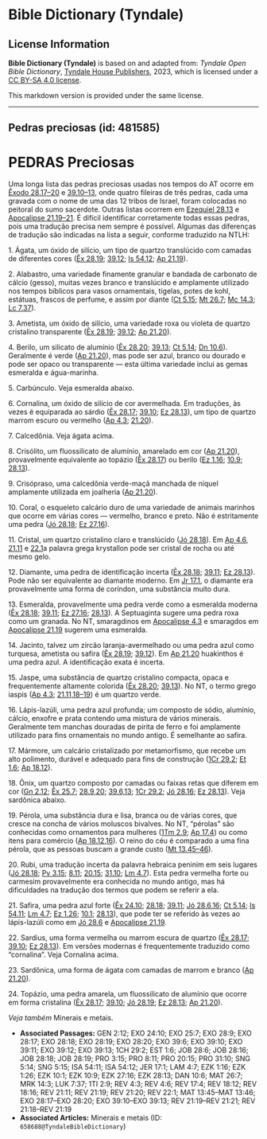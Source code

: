 # Bible Dictionary (Tyndale)

## License Information

**Bible Dictionary (Tyndale)** is based on and adapted from: _Tyndale Open Bible Dictionary_, [Tyndale House Publishers](https://tyndaleopenresources.com/), 2023, which is licensed under a [CC BY-SA 4.0 license](https://creativecommons.org/licenses/by-sa/4.0/legalcode.en).

This markdown version is provided under the same license.



--------------------------------

## Pedras preciosas (id: 481585)

PEDRAS Preciosas
================

Uma longa lista das pedras preciosas usadas nos tempos do AT ocorre em [Êxodo 28\.17–20](https://ref.ly/Exod28:17-Exod28:20) e [39\.10–13](https://ref.ly/Exod39:10-Exod39:13), onde quatro fileiras de três pedras, cada uma gravada com o nome de uma das 12 tribos de Israel, foram colocadas no peitoral do sumo sacerdote. Outras listas ocorrem em [Ezequiel 28\.13](https://ref.ly/Ezek28:13) e [Apocalipse 21\.19–21](https://ref.ly/Rev21:19-Rev21:21). É difícil identificar corretamente todas essas pedras, pois uma tradução precisa nem sempre é possível. Algumas das diferenças de tradução são indicadas na lista a seguir, conforme traduzido na NTLH:

1\. Ágata, um óxido de silício, um tipo de quartzo translúcido com camadas de diferentes cores ([Êx 28\.19](https://ref.ly/Exod28:19); [39\.12](https://ref.ly/Exod39:12); [Is 54\.12](https://ref.ly/Isa54:12); [Ap 21\.19](https://ref.ly/Rev21:19)).

2\. Alabastro, uma variedade finamente granular e bandada de carbonato de cálcio (gesso), muitas vezes branco e translúcido e amplamente utilizado nos tempos bíblicos para vasos ornamentais, tigelas, potes de kohl, estátuas, frascos de perfume, e assim por diante ([Ct 5\.15](https://ref.ly/Song5:15); [Mt 26\.7](https://ref.ly/Matt26:7); [Mc 14\.3](https://ref.ly/Mark14:3); [Lc 7\.37](https://ref.ly/Luke7:37)).

3\. Ametista, um óxido de silício, uma variedade roxa ou violeta de quartzo cristalino transparente ([Êx 28\.19](https://ref.ly/Exod28:19); [39\.12](https://ref.ly/Exod39:12); [Ap 21\.20](https://ref.ly/Rev21:20)).

4\. Berilo, um silicato de alumínio ([Êx 28\.20](https://ref.ly/Exod28:20); [39\.13](https://ref.ly/Exod39:13); [Ct 5\.14](https://ref.ly/Song5:14); [Dn 10\.6](https://ref.ly/Dan10:6)). Geralmente é verde ([Ap 21\.20](https://ref.ly/Rev21:20)), mas pode ser azul, branco ou dourado e pode ser opaco ou transparente — esta última variedade inclui as gemas esmeralda e água\-marinha.

5\. Carbúnculo. Veja esmeralda abaixo.

6\. Cornalina, um óxido de silício de cor avermelhada. Em traduções, às vezes é equiparada ao sárdio ([Êx 28\.17](https://ref.ly/Exod28:17); [39\.10](https://ref.ly/Exod39:10); [Ez 28\.13](https://ref.ly/Ezek28:13)), um tipo de quartzo marrom escuro ou vermelho ([Ap 4\.3](https://ref.ly/Rev4:3); [21\.20](https://ref.ly/Rev21:20)).

7\. Calcedônia. Veja ágata acima.

8\. Crisólito, um fluossilicato de alumínio, amarelado em cor ([Ap 21\.20](https://ref.ly/Rev21:20)), provavelmente equivalente ao topázio ([Êx 28\.17](https://ref.ly/Exod28:17)) ou berilo ([Ez 1\.16](https://ref.ly/Ezek1:16); [10\.9](https://ref.ly/Ezek10:9); [28\.13](https://ref.ly/Ezek28:13)).

9\. Crisópraso, uma calcedônia verde\-maçã manchada de níquel amplamente utilizada em joalheria ([Ap 21\.20](https://ref.ly/Rev21:20)).

10\. Coral, o esqueleto calcário duro de uma variedade de animais marinhos que ocorre em várias cores — vermelho, branco e preto. Não é estritamente uma pedra ([Jó 28\.18](https://ref.ly/Job28:18); [Ez 27\.16](https://ref.ly/Ezek27:16)).

11\. Cristal, um quartzo cristalino claro e translúcido ([Jó 28\.18](https://ref.ly/Job28:18)). Em [Ap 4\.6](https://ref.ly/Rev4:6), [21\.11](https://ref.ly/Rev21:11) e [22\.1](https://ref.ly/Rev22:1)a palavra grega krystallon pode ser cristal de rocha ou até mesmo gelo.

12\. Diamante, uma pedra de identificação incerta ([Êx 28\.18](https://ref.ly/Exod28:18); [39\.11](https://ref.ly/Exod39:11); [Ez 28\.13](https://ref.ly/Ezek28:13)). Pode não ser equivalente ao diamante moderno. Em [Jr 17\.1](https://ref.ly/Jer17:1), o diamante era provavelmente uma forma de coríndon, uma substância muito dura.

13\. Esmeralda, provavelmente uma pedra verde como a esmeralda moderna ([Êx 28\.18](https://ref.ly/Exod28:18); [39\.11](https://ref.ly/Exod39:11); [Ez 27\.16](https://ref.ly/Ezek27:16); [28\.13](https://ref.ly/Ezek28:13)). A Septuaginta sugere uma pedra roxa como um granada. No NT, smaragdinos em [Apocalipse 4\.3](https://ref.ly/Rev4:3) e smaragdos em [Apocalipse 21\.19](https://ref.ly/Rev21:19) sugerem uma esmeralda.

14\. Jacinto, talvez um zircão laranja\-avermelhado ou uma pedra azul como turquesa, ametista ou safira ([Êx 28\.19](https://ref.ly/Exod28:19); [39\.12](https://ref.ly/Exod39:12)). Em [Ap 21\.20](https://ref.ly/Rev21:20) huakinthos é uma pedra azul. A identificação exata é incerta.

15\. Jaspe, uma substância de quartzo cristalino compacta, opaca e frequentemente altamente colorida ([Êx 28\.20](https://ref.ly/Exod28:20); [39\.13](https://ref.ly/Exod39:13)). No NT, o termo grego iaspis ([Ap 4\.3](https://ref.ly/Rev4:3); [21\.11,18–19](https://ref.ly/Rev21:11,Rev21:18-Rev21:19)) é um quartzo verde.

16\. Lápis\-lazúli, uma pedra azul profunda; um composto de sódio, alumínio, cálcio, enxofre e prata contendo uma mistura de vários minerais. Geralmente tem manchas douradas de pirita de ferro e foi amplamente utilizado para fins ornamentais no mundo antigo. É semelhante ao safira.

17\. Mármore, um calcário cristalizado por metamorfismo, que recebe um alto polimento, durável e adequado para fins de construção ([1Cr 29\.2](https://ref.ly/1Chr29:2); [Et 1\.6](https://ref.ly/Esth1:6); [Ap 18\.12](https://ref.ly/Rev18:12)).

18\. Ônix, um quartzo composto por camadas ou faixas retas que diferem em cor ([Gn 2\.12](https://ref.ly/Gen2:12); [Êx 25\.7](https://ref.ly/Exod25:7); [28\.9,20](https://ref.ly/Exod28:9,Exod28:20); [39\.6,13](https://ref.ly/Exod39:6,Exod39:13); [1Cr 29\.2](https://ref.ly/1Chr29:2); [Jó 28\.16](https://ref.ly/Job28:16); [Ez 28\.13](https://ref.ly/Ezek28:13)). Veja sardônica abaixo.

19\. Pérola, uma substância dura e lisa, branca ou de várias cores, que cresce na concha de vários moluscos bivalves. No NT, “pérolas” são conhecidas como ornamentos para mulheres ([1Tm 2\.9](https://ref.ly/1Tim2:9); [Ap 17\.4](https://ref.ly/Rev17:4)) ou como itens para comércio ([Ap 18\.12,16](https://ref.ly/Rev18:12,Rev18:16)). O reino do céu é comparado a uma fina pérola, que as pessoas buscam a grande custo ([Mt 13\.45–46](https://ref.ly/Matt13:45-Matt13:46)).

20\. Rubi, uma tradução incerta da palavra hebraica peninim em seis lugares ([Jó 28\.18](https://ref.ly/Job28:18); [Pv 3\.15](https://ref.ly/Prov3:15); [8\.11](https://ref.ly/Prov8:11); [20\.15](https://ref.ly/Prov20:15); [31\.10](https://ref.ly/Prov31:10); [Lm 4\.7](https://ref.ly/Lam4:7)). Esta pedra vermelha forte ou carmesim provavelmente era conhecida no mundo antigo, mas há dificuldades na tradução dos termos que podem se referir a ela.

21\. Safira, uma pedra azul forte ([Êx 24\.10](https://ref.ly/Exod24:10); [28\.18](https://ref.ly/Exod28:18); [39\.11](https://ref.ly/Exod39:11); [Jó 28\.6,16](https://ref.ly/Job28:6,Job28:16); [Ct 5\.14](https://ref.ly/Song5:14); [Is 54\.11](https://ref.ly/Isa54:11); [Lm 4\.7](https://ref.ly/Lam4:7); [Ez 1\.26](https://ref.ly/Ezek1:26); [10\.1](https://ref.ly/Ezek10:1); [28\.13](https://ref.ly/Ezek28:13)), que pode ter se referido às vezes ao lápis\-lazúli como em [Jó 28\.6](https://ref.ly/Job28:6) e [Apocalipse 21\.19](https://ref.ly/Rev21:19).

22\. Sardius, uma forma vermelha ou marrom escura de quartzo ([Êx 28\.17](https://ref.ly/Exod28:17); [39\.10](https://ref.ly/Exod39:10); [Ez 28\.13](https://ref.ly/Ezek28:13)). Em versões modernas é frequentemente traduzido como “cornalina”. Veja Cornalina acima.

23\. Sardônica, uma forma de ágata com camadas de marrom e branco ([Ap 21\.20](https://ref.ly/Rev21:20)).

24\. Topázio, uma pedra amarela, um fluossilicato de alumínio que ocorre em forma cristalina ([Êx 28\.17](https://ref.ly/Exod28:17); [39\.10](https://ref.ly/Exod39:10); [Jó 28\.19](https://ref.ly/Job28:19); [Ez 28\.13](https://ref.ly/Ezek28:13); [Ap 21\.20](https://ref.ly/Rev21:20)).

*Veja também* Minerais e metais.

* **Associated Passages:** GEN 2:12; EXO 24:10; EXO 25:7; EXO 28:9; EXO 28:17; EXO 28:18; EXO 28:19; EXO 28:20; EXO 39:6; EXO 39:10; EXO 39:11; EXO 39:12; EXO 39:13; 1CH 29:2; EST 1:6; JOB 28:6; JOB 28:16; JOB 28:18; JOB 28:19; PRO 3:15; PRO 8:11; PRO 20:15; PRO 31:10; SNG 5:14; SNG 5:15; ISA 54:11; ISA 54:12; JER 17:1; LAM 4:7; EZK 1:16; EZK 1:26; EZK 10:1; EZK 10:9; EZK 27:16; EZK 28:13; DAN 10:6; MAT 26:7; MRK 14:3; LUK 7:37; 1TI 2:9; REV 4:3; REV 4:6; REV 17:4; REV 18:12; REV 18:16; REV 21:11; REV 21:19; REV 21:20; REV 22:1; MAT 13:45–MAT 13:46; EXO 28:17–EXO 28:20; EXO 39:10–EXO 39:13; REV 21:19–REV 21:21; REV 21:18–REV 21:19
* **Associated Articles:** Minerais e metais (ID: `658688@TyndaleBibleDictionary`)

